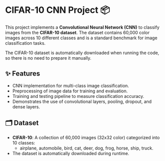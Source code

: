 # CIFAR-10 CNN Project 📦

This project implements a **Convolutional Neural Network (CNN)** to classify images from the **CIFAR-10 dataset**. The dataset contains 60,000 color images across 10 different classes and is a standard benchmark for image classification tasks.  

The CIFAR-10 dataset is automatically downloaded when running the code, so there is no need to prepare it manually.

## ✨ Features

- CNN implementation for multi-class image classification.  
- Preprocessing of image data for training and evaluation.  
- Training and testing pipeline to measure classification accuracy.  
- Demonstrates the use of convolutional layers, pooling, dropout, and dense layers.  

## 🗂 Dataset

- **CIFAR-10**: A collection of 60,000 images (32x32 color) categorized into 10 classes:  
  - airplane, automobile, bird, cat, deer, dog, frog, horse, ship, truck.  
- The dataset is automatically downloaded during runtime.